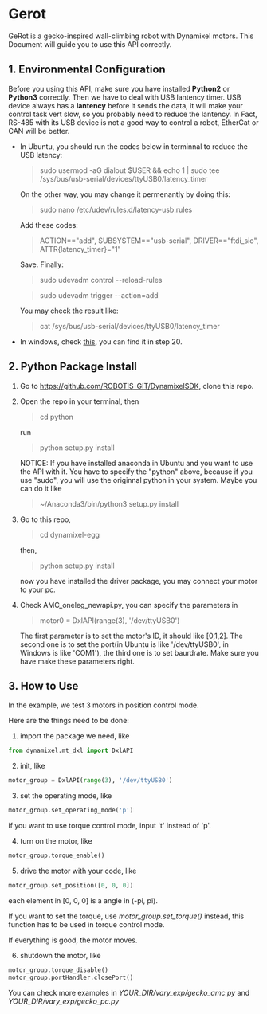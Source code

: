 # Gerot

GeRot is a gecko-inspired wall-climbing robot with Dynamixel motors. This Document will guide you to use this API correctly.

## 1. Environmental Configuration


Before you using this API, make sure you have installed **Python2** or **Python3** correctly.
Then we have to deal with USB lantency timer. USB device always has a **lantency** before it sends the data, it will make your control task vert slow, so you probably need to reduce the lantency. 
In Fact, RS-485 with its USB device is not a good way to control a robot, EtherCat or CAN will be better.

+ In Ubuntu, you should run the codes below in terminnal to reduce the USB latency:
   > sudo usermod -aG dialout $USER && echo 1 | sudo tee /sys/bus/usb-serial/devices/ttyUSB0/latency_timer

  On the other way, you may change it permenantly by doing this:
    >sudo nano /etc/udev/rules.d/latency-usb.rules
    
    Add these codes:
    >ACTION=="add", SUBSYSTEM=="usb-serial", DRIVER=="ftdi_sio", ATTR{latency_timer}="1" 

    Save. Finally:

    >sudo udevadm control --reload-rules

    >sudo udevadm trigger --action=add

    You may check the result like:
    
    >cat /sys/bus/usb-serial/devices/ttyUSB0/latency_timer

+ In windows, check [this](https://www.instructables.com/id/Lampduino-an-8x8-RGB-Floor-Lamp/), you can find it in step 20.

## 2. Python Package Install


1. Go to https://github.com/ROBOTIS-GIT/DynamixelSDK, clone this repo.
2. Open the repo in your terminal, then
    >cd python

    run 
    >python setup.py install

    NOTICE: If you have installed anaconda in Ubuntu and you want to use the API with it. You have to specify the "python" above, because if you use "sudo", you will use the originnal python in your system. Maybe you can do it like
    > ~/Anaconda3/bin/python3 setup.py install
    
3. Go to this repo, 
    >cd dynamixel-egg
   
    then, 
    >python setup.py install

    now you have installed the driver package, you may connect your motor to your pc.

4. Check AMC_oneleg_newapi.py, you can specify the parameters in 
    >motor0 = DxlAPI(range(3), '/dev/ttyUSB0')

    The first parameter is to set the motor's ID, it should like [0,1,2]. The second one is to set the port(in Ubuntu is like '/dev/ttyUSB0', in Windows is like 'COM1'), the third one is to set baurdrate. Make sure you have make these parameters right.

## 3. How to Use


In the example, we test 3 motors in position control mode.

Here are the things need to be done:


1. import the package we need, like
```python
from dynamixel.mt_dxl import DxlAPI
```

2. init, like
```python
motor_group = DxlAPI(range(3), '/dev/ttyUSB0')
```

3. set the operating mode, like
```python
motor_group.set_operating_mode('p')
```
if you want to use torque control mode, input 't' instead of 'p'.

4. turn on the motor, like
```python
motor_group.torque_enable()
```

5. drive the motor with your code, like
```python
motor_group.set_position([0, 0, 0])
```
each element in [0, 0, 0] is a angle in (-pi, pi).

If you want to set the torque, use *motor_group.set_torque()* instead, this function has to be used in torque control mode.

If everything is good, the motor moves.

6. shutdown the motor, like
```python
motor_group.torque_disable()
motor_group.portHandler.closePort()
```
You can check more examples in *YOUR_DIR/vary_exp/gecko_amc.py* and *YOUR_DIR/vary_exp/gecko_pc.py*
